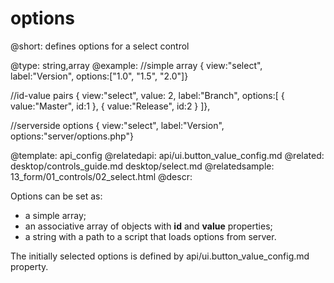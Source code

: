 options
=============

@short: defines options for a select control
	
@type: string,array
@example:
//simple array
{ view:"select", label:"Version", options:["1.0", "1.5", "2.0"]}

//id-value pairs
{ view:"select", value: 2, label:"Branch", options:[
	{ value:"Master", id:1 },
	{ value:"Release", id:2 }
]},

//serverside options
{ view:"select", label:"Version", options:"server/options.php"}



@template:	api_config
@relatedapi:
	api/ui.button_value_config.md
@related:
	desktop/controls_guide.md
    desktop/select.md
@relatedsample:
	13_form/01_controls/02_select.html
@descr:

Options can be set as: 

- a simple array;
- an associative array of objects with **id** and **value** properties;
- a string with a path to a script that loads options from server. 

The initially selected options is defined by api/ui.button_value_config.md property. 

